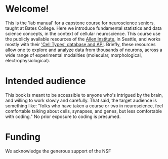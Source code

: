 # Welcome!

This is the 'lab manual' for a capstone course for neuroscience seniors, taught at Bates College. Here we introduce fundamental statistics and data science concepts, in the context of cellular neuroscience. This course use the publicly available resources of the [Allen Institute](https://alleninstitute.org), in Seattle, and works mostly with their ['Cell Types' database and API](https://celltypes.brain-map.org). Briefly, these resources allow one to explore and analyze data from thousands of neurons, across a wide range of experimental modalities (molecular, morphological, electrophysiological). 

# Intended audience

This book is meant to be accessible to anyone who's intrigued by the brain, and willing to work slowly and carefully. That said, the target audience is something like: "folks who have taken a course or two in neuroscience, feel comfortable talking about cells, synapses, and genes, but less comfortable with coding." No prior exposure to coding is presumed. 

# Funding

We acknowledge the generous support of the NSF 


```{tableofcontents}
```

